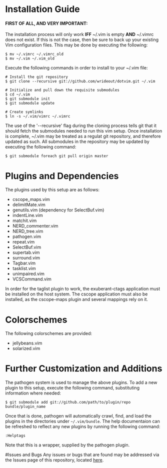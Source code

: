 # Installation Guide
#### FIRST OF ALL, AND VERY IMPORTANT: 
The installation process will only work **IFF** ~/.vim is empty **AND** ~/.vimrc
does not exist.  If this is not the case, then be sure to back up your existing
Vim configuration files.  This may be done by executing the following:
    
    $ mv ~/.vimrc ~/.vimrc_old
    $ mv ~/.vim ~/.vim_old

Execute the following commands in order to install to your ~/.vim file:

    # Install the git repository
    $ git clone --recursive git://github.com/wrideout/dotvim.git ~/.vim
    
    # Initialize and pull down the requisite submodules
    $ cd ~/.vim
    $ git submodule init
    $ git submodule update

    # Create symlinks
    $ ln -s ~/.vim/vimrc ~/.vimrc

The use of the '--recursive' flag during the cloning process tells git that it
should fetch the submodules needed to run this vim setup.  Once installation is
complete, ~/.vim may be treated as a regulat git repository, and therefore
updated as such.  All submodules in the repository may be updated by executing
the following command:

    $ git submodule foreach git pull origin master

# Plugins and Dependencies
The plugins used by this setup are as follows:
    
* cscope\_maps.vim
* delimitMate.vim
* genutils.vim (dependency for SelectBuf.vim)
* indentLine.vim
* matchit.vim
* NERD\_commenter.vim
* NERD\_tree.vim
* pathogen.vim
* repeat.vim
* SelectBuf.vim
* supertab.vim
* surround.vim
* Tagbar.vim
* tasklist.vim
* unimpaired.vim
* VCSCommand.vim

In order for the taglist plugin to work, the exuberant-ctags application must be
installed on the host system.  The cscope application must also be installed, as
the cscope-maps plugin and several mappings rely on it.

# Colorschemes
The following colorschemes are provided:

* jellybeans.vim
* solarized.vim

# Further Customization and Additions
The pathogen system is used to manage the above plugins.  To add a new plugin to
this setup, execute the following command, substituting information where
needed:

    $ git submodule add git://github.com/path/to/plugin/repo bundle/plugin_name

Once that is done, pathogen will automatically crawl, find, and load the plugins
in the directories under `~/.vim/bundle`.  The help documentaion can be
refreshed to reflect any new plugins by running the following command:

    :Helptags

Note that this is a wrapper, supplied by the pathogen plugin.

#Issues and Bugs
Any issues or bugs that are found may be addressed via the Issues page of this
repository, located [here](https://github.com/wrideout/dotvim/issues).

